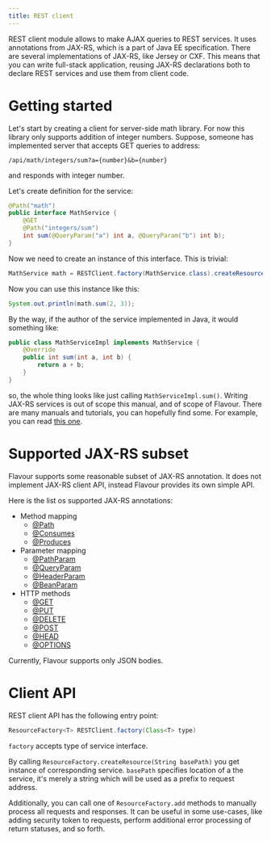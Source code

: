 ```yaml
---
title: REST client
---
```



REST client module allows to make AJAX queries to REST services.
It uses annotations from JAX-RS, which is a part of Java EE specification.
There are several implementations of JAX-RS, like Jersey or CXF.
This means that you can write full-stack application,
reusing JAX-RS declarations both to declare REST services and use them from client code.
 

# Getting started

Let's start by creating a client for server-side math library.
For now this library only supports addition of integer numbers.
Suppose, someone has implemented server that accepts GET queries to address:

```
/api/math/integers/sum?a={number}&b={number}
```

and responds with integer number.

Let's create definition for the service:

```java
@Path("math")
public interface MathService {
    @GET
    @Path("integers/sum")
    int sum(@QueryParam("a") int a, @QueryParam("b") int b);
}
```

Now we need to create an instance of this interface.
This is trivial:

```java
MathService math = RESTClient.factory(MathService.class).createResource("api");
```

Now you can use this instance like this:

```java
System.out.println(math.sum(2, 3));
```

By the way, if the author of the service implemented in Java, it would something like:

```java
public class MathServiceImpl implements MathService {
    @Override
    public int sum(int a, int b) {
        return a + b;
    }
}
```

so, the whole thing looks like just calling `MathServiceImpl.sum()`.
Writing JAX-RS services is out of scope this manual, and of scope of Flavour.
There are many manuals and tutorials, you can hopefully find some.
For example, you can read [this one](https://jersey.java.net/documentation/latest/getting-started.html).


# Supported JAX-RS subset

Flavour supports some reasonable subset of JAX-RS annotation.
It does not implement JAX-RS client API, instead Flavour provides its own simple API.

Here is the list os supported JAX-RS annotations:

* Method mapping
  * [@Path](https://docs.oracle.com/javaee/7/api/javax/ws/rs/Path.html)
  * [@Consumes](https://docs.oracle.com/javaee/7/api/javax/ws/rs/Consumes.html)
  * [@Produces](https://docs.oracle.com/javaee/7/api/javax/ws/rs/Produces.html)
* Parameter mapping
  * [@PathParam](https://docs.oracle.com/javaee/7/api/javax/ws/rs/PathParam.html)
  * [@QueryParam](https://docs.oracle.com/javaee/7/api/javax/ws/rs/QueryParam.html)
  * [@HeaderParam](https://docs.oracle.com/javaee/7/api/javax/ws/rs/HeaderParam.html)
  * [@BeanParam](https://docs.oracle.com/javaee/7/api/javax/ws/rs/BeanParam.html)
* HTTP methods
  * [@GET](https://docs.oracle.com/javaee/7/api/javax/ws/rs/GET.html)
  * [@PUT](https://docs.oracle.com/javaee/7/api/javax/ws/rs/PUT.html)
  * [@DELETE](https://docs.oracle.com/javaee/7/api/javax/ws/rs/DELETE.html)
  * [@POST](https://docs.oracle.com/javaee/7/api/javax/ws/rs/POST.html)
  * [@HEAD](https://docs.oracle.com/javaee/7/api/javax/ws/rs/HEAD.html)
  * [@OPTIONS](https://docs.oracle.com/javaee/7/api/javax/ws/rs/OPTIONS.html)

Currently, Flavour supports only JSON bodies.


# Client API

REST client API has the following entry point:

```java
ResourceFactory<T> RESTClient.factory(Class<T> type)
```

`factory` accepts type of service interface.

By calling `ResourceFactory.createResource(String basePath)` you get instance of corresponding service.
`basePath` specifies location of a the service,
it's merely a string which will be used as a prefix to request address.

Additionally, you can call one of `ResourceFactory.add` methods to manually
process all requests and responses.
It can be useful in some use-cases, like adding security token to requests,
perform additional error processing of return statuses, and so forth.